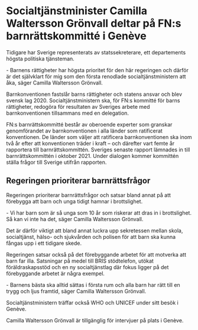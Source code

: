 # Socialtjänstminister Camilla Waltersson Grönvall deltar på FN:s barnrättskommitté i Genève

Tidigare har Sverige representerats av statssekreterare, ett departements högsta politiska tjänsteman.

\- Barnens rättigheter har högsta prioritet för den här regeringen och därför är det självklart för mig som den första renodlade socialtjänstministern att åka, säger Camilla Waltersson Grönvall.

Barnkonventionen fastslår barns rättigheter och statens ansvar och blev svensk lag 2020\. Socialtjänstministern ska, för FN:s kommitté för barns rättigheter, redogöra för resultaten av Sveriges arbete med barnkonventionen tillsammans med en delegation.

FN:s barnrättskommitté består av oberoende experter som granskar genomförandet av barnkonventionen i alla länder som ratificerat konventionen. De länder som väljer att ratificera barnkonventionen ska inom två år efter att konventionen träder i kraft – och därefter vart femte år rapportera till barnrättskommittén. Sveriges senaste rapport lämnades in till barnrättskommittén i oktober 2021\. Under dialogen kommer kommittén ställa frågor till Sverige utifrån rapporten.

## Regeringen prioriterar barnrättsfrågor

Regeringen prioriterar barnrättsfrågor och satsar bland annat på att förebygga att barn och unga tidigt hamnar i brottslighet.

\- Vi har barn som är så unga som 10 år som riskerar att dras in i brottslighet. Så kan vi inte ha det, säger Camilla Waltersson Grönvall.

Det är därför viktigt att bland annat luckra upp sekretessen mellan skola, socialtjänst, hälso\- och sjukvården och polisen för att barn ska kunna fångas upp i ett tidigare skede.

Regeringen satsar också på det förebyggande arbetet för att motverka att barn far illa. Satsningar på medel till BRIS stödtelefon, utökat föräldraskapsstöd och en ny socialtjänstlag där fokus ligger på det förebyggande arbetet är några exempel.

\- Barnens bästa ska alltid sättas i första rum och alla barn har rätt till en trygg och ljus framtid, säger Camilla Waltersson Grönvall.

Socialtjänstministern träffar också WHO och UNICEF under sitt besök i Genève.

Camilla Waltersson Grönvall är tillgänglig för intervjuer på plats i Genève.
